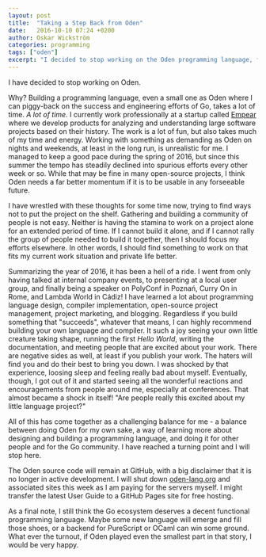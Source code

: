 ```yaml
---
layout: post
title:  "Taking a Step Back from Oden"
date:   2016-10-10 07:24 +0200
author: Oskar Wickström
categories: programming
tags: ["oden"]
excerpt: "I decided to stop working on the Oden programming language, focusing my energy on projects that work together with my work situation and private life."
---
```


I have decided to stop working on Oden.

Why? Building a programming language, even a small one as Oden where I can
piggy-back on the success and engineering efforts of Go, takes a lot of time.
*A lot of time.* I currently work professionally at a startup called
[Empear](http://www.empear.com/) where we develop products for analyzing and
understanding large software projects based on their history. The work is a lot
of fun, but also takes much of my time and energy. Working with something as
demanding as Oden on nights and weekends, at least in the long run, is
unrealistic for me. I managed to keep a good pace during the spring of 2016,
but since this summer the tempo has steadily declined into spurious efforts
every other week or so. While that may be fine in many open-source projects, I
think Oden needs a far better momentum if it is to be usable in any forseeable
future.

I have wrestled with these thoughts for some time now, trying to find ways not
to put the project on the shelf. Gathering and building a community of people
is not easy. Neither is having the stamina to work on a project alone for an
extended period of time. If I cannot build it alone, and if I cannot rally the
group of people needed to build it together, then I should focus my efforts
elsewhere. In other words, I should find something to work on that fits my
current work situation and private life better.

Summarizing the year of 2016, it has been a hell of a ride. I went from only
having talked at internal company events, to presenting at a local user group,
and finally being a speaker on PolyConf in Poznań, Curry On in Rome, and
Lambda World in Cádiz! I have learned a lot about programming language
design, compiler implementation, open-source project management, project
marketing, and blogging. Regardless if you build something that "succeeds",
whatever that means, I can highly recommend building your own language and
compiler. It such a joy seeing your own little creature taking shape, running
the first *Hello World*, writing the documentation, and meeting people that
are excited about your work.  There are negative sides as well, at least if
you publish your work. The haters will find you and do their best to bring
you down. I was shocked by that experience, loosing sleep and feeling really
bad about myself.  Eventually, though, I got out of it and started seeing all
the wonderful reactions and encouragements from people around me, especially
at conferences. That almost became a shock in itself! "Are people really this
excited about my little language project?"

All of this has come together as a challenging balance for me - a balance
between doing Oden for my own sake, a way of learning more about designing and
building a programming language, and doing it for other people and for the Go
community. I have reached a turning point and I will stop here.

The Oden source code will remain at GitHub, with a big disclaimer that it is no
longer in active development. I will shut down [oden-lang.org](https://oden-lang.org/)
and associated sites this week as I am paying for the servers myself. I might
transfer the latest User Guide to a GitHub Pages site for free hosting.

As a final note, I still think the Go ecosystem deserves a decent functional
programming language. Maybe some new language will emerge and fill those shoes,
or a backend for PureScript or OCaml can win some ground.  What ever the
turnout, if Oden played even the smallest part in that story, I would be very
happy.

